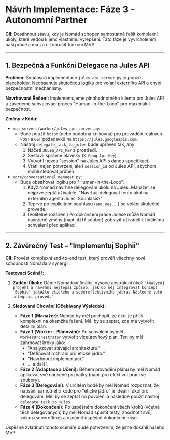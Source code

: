 # Návrh Implementace: Fáze 3 - Autonomní Partner

**Cíl:** Dosáhnout stavu, kdy je Nomád schopen samostatně řešit komplexní úkoly, které vedou k jeho vlastnímu vylepšení. Tato fáze je vyvrcholením naší práce a má za cíl doručit funkční MVP.

---

## 1. Bezpečná a Funkční Delegace na Jules API

**Problém:** Současná implementace `jules_api_server.py` je pouze placeholder. Neobsahuje skutečnou logiku pro volání externího API a chybí bezpečnostní mechanismy.

**Navrhované Řešení:** Implementujeme plnohodnotného klienta pro Jules API a zavedeme schvalovací proces "Human-in-the-Loop" pro maximální bezpečnost.

**Změny v Kódu:**
-   `mcp_servers/worker/jules_api_server.py`:
    -   Bude použit `httpx` (nebo podobná knihovna) pro provádění reálných `POST` a `GET` požadavků na `https://jules.googleapis.com`.
    -   Nástroj `delegate_task_to_jules` bude upraven tak, aby:
        1.  Načetl `JULES_API_KEY` z prostředí.
        2.  Sestavil správné hlavičky (`X-Goog-Api-Key`).
        3.  Vytvořil novou "session" na Jules API s danou specifikací.
        4.  Vrátil nejen potvrzení, ale i `session_id` od Jules API, abychom mohli sledovat průběh.
-   `core/conversational_manager.py`:
    -   Bude obsahovat logiku pro "Human-in-the-Loop":
        1.  Když Nomád navrhne delegování úkolu na Jules, Manažer se nejprve zeptá uživatele: "Navrhuji delegovat tento úkol na externího agenta Jules. Souhlasíš?"
        2.  Teprve po explicitním souhlasu (`ano`, `yes`, ...) se volání skutečně provede.
        3.  (Volitelné rozšíření) Po dokončení práce Julese může Nomád navržené změny (např. `diff` soubor) zobrazit uživateli k finálnímu schválení před aplikací.

---

## 2. Závěrečný Test – "Implementuj Sophii"

**Cíl:** Provést komplexní end-to-end test, který prověří všechny nové schopnosti Nomáda v synergii.

**Testovací Scénář:**
1.  **Zadání Úkolu:** Dáme Nomádovi finální, vysoce abstraktní úkol: `"Analyzuj projekt a navrhni nejlepší způsob, jak do něj integrovat koncept 'Sophie' jakožto etického a sebereflektivního jádra. Následně tuto integraci proveď."`

2.  **Sledované Chování (Očekávaný Výsledek):**
    *   **Fáze 1 (Manažer):** Nomád by měl pochopit, že úkol je příliš komplexní na okamžité řešení. Měl by se zeptat, zda má vytvořit detailní plán.
    *   **Fáze 1 (Worker - Plánování):** Po schválení by měl `WorkerOrchestrator` vytvořit víceúrovňový plán. Ten by měl zahrnovat kroky jako:
        -   "Analyzovat stávající architekturu."
        -   "Definovat rozhraní pro etické jádro."
        -   "Navrhnout implementaci."
        -   ... a další.
    *   **Fáze 2 (Adaptace a Učení):** Během provádění plánu by měl Nomád aplikovat své naučené poznatky (např. pro efektivní práci se soubory).
    *   **Fáze 3 (Delegování):** V určitém bodě by měl Nomád rozpoznat, že napsání samotného kódu pro "etické jádro" je ideální úkol pro delegování. Měl by se zeptat na povolení a následně použít nástroj `delegate_task_to_jules`.
    *   **Fáze 4 (Dokončení):** Po úspěšném dokončení všech kroků (včetně těch delegovaných) by měl Nomád spustit testy, zhodnotit svůj výkon (sebereflexe) a oznámit úspěšné dokončení mise.

Úspěšné zvládnutí tohoto scénáře bude potvrzením, že jsme dosáhli našeho MVP.